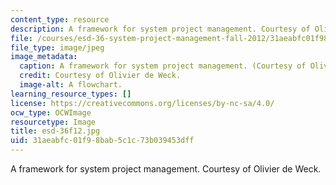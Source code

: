 ```yaml
---
content_type: resource
description: A framework for system project management. Courtesy of Olivier de Weck.
file: /courses/esd-36-system-project-management-fall-2012/31aeabfc01f98bab5c1c73b039453dff_esd-36f12.jpg
file_type: image/jpeg
image_metadata:
  caption: A framework for system project management. (Courtesy of Olivier de Weck.)
  credit: Courtesy of Olivier de Weck.
  image-alt: A flowchart.
learning_resource_types: []
license: https://creativecommons.org/licenses/by-nc-sa/4.0/
ocw_type: OCWImage
resourcetype: Image
title: esd-36f12.jpg
uid: 31aeabfc-01f9-8bab-5c1c-73b039453dff
---
```

A framework for system project management. Courtesy of Olivier de Weck.